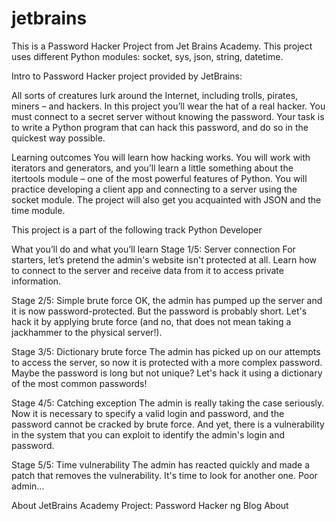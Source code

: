 # jetbrains

This is a Password Hacker Project from Jet Brains Academy.
This project uses different Python modules: 
socket,
sys,
json,
string,
datetime.

Intro to Password Hacker project provided by JetBrains:

All sorts of creatures lurk around the Internet, including trolls, pirates, miners – and hackers. In this project you’ll wear the hat of a real hacker. You must connect to a secret server without knowing the password. Your task is to write a Python program that can hack this password, and do so in the quickest way possible.

Learning outcomes
You will learn how hacking works. You will work with iterators and generators, and you’ll learn a little something about the itertools module – one of the most powerful features of Python. You will practice developing a client app and connecting to a server using the socket module. The project will also get you acquainted with JSON and the time module.

This project is a part of the following track
Python Developer

What you’ll do and what you’ll learn
Stage 1/5: Server connection
For starters, let’s pretend the admin's website isn't protected at all. Learn how to connect to the server and receive data from it to access private information.

Stage 2/5: Simple brute force
OK, the admin has pumped up the server and it is now password-protected. But the password is probably short. Let's hack it by applying brute force (and no, that does not mean taking a jackhammer to the physical server!).

Stage 3/5: Dictionary brute force
The admin has picked up on our attempts to access the server, so now it is protected with a more complex password. Maybe the password is long but not unique? Let's hack it using a dictionary of the most common passwords!

Stage 4/5: Catching exception
The admin is really taking the case seriously. Now it is necessary to specify a valid login and password, and the password cannot be cracked by brute force. And yet, there is a vulnerability in the system that you can exploit to identify the admin's login and password.

Stage 5/5: Time vulnerability
The admin has reacted quickly and made a patch that removes the vulnerability. It's time to look for another one. Poor admin…

About
JetBrains Academy Project: Password Hacker
ng
Blog
About



